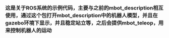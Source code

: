 ### 这是关于ROS系统的示例代码，主要与之前的mbot_description相互使用，通过这个包打开mbot_description中的机器人模型，并且在gazebo环境下显示，并且稳定站立等，之后会提供mbot_teleop，用来控制机器人的运动
